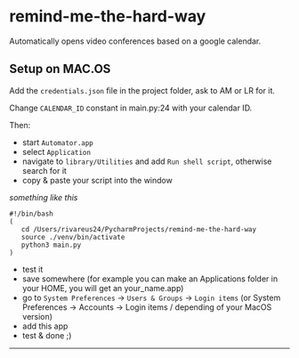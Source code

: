 # remind-me-the-hard-way

Automatically opens video conferences based on a google calendar.

## Setup on MAC.OS

Add the `credentials.json` file in the project folder, ask to AM or LR for it.

Change `CALENDAR_ID` constant in main.py:24 with your calendar ID.

Then:
- start `Automator.app`
- select `Application`
- navigate to `library/Utilities` and add `Run shell script`, otherwise search for it
- copy & paste your script into the window

_something like this_

```
#!/bin/bash
(
   cd /Users/rivareus24/PycharmProjects/remind-me-the-hard-way
   source ./venv/bin/activate
   python3 main.py
)
```

- test it
- save somewhere (for example you can make an Applications folder in your HOME, you will get an your_name.app)
- go to `System Preferences` -> `Users & Groups` -> `Login items` (or System Preferences -> Accounts -> Login items / depending of your MacOS version)
- add this app
- test & done ;)
---
